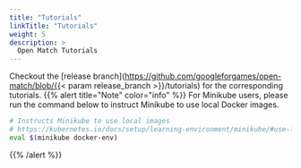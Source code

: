 ```yaml
---
title: "Tutorials"
linkTitle: "Tutorials"
weight: 5
description: >
  Open Match Tutorials
---
```


Checkout the [release branch](https://github.com/googleforgames/open-match/blob/{{< param release_branch >}}/tutorials) for the corresponding tutorials.
{{% alert title="Note" color="info" %}}
For Minikube users, please run the command below to instruct Minikube to use local Docker images.
```bash
# Instructs Minikube to use local images
# https://kubernetes.io/docs/setup/learning-environment/minikube/#use-local-images-by-re-using-the-docker-daemon
eval $(minikube docker-env)
```
{{% /alert %}}